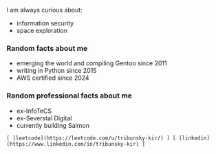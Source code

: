 I am always curious about:

- information security
- space exploration

### Random facts about me

- emerging the world and compiling Gentoo since 2011
- writing in Python since 2015
- AWS certified since 2024

### Random professional facts about me

- ex-InfoTeCS
- ex-Severstal Digital
- currently building Salmon
```
[ [leetcode](https://leetcode.com/u/tribunsky-kir/) ] [ [linkedin](https://www.linkedin.com/in/tribunsky-kir) ]
